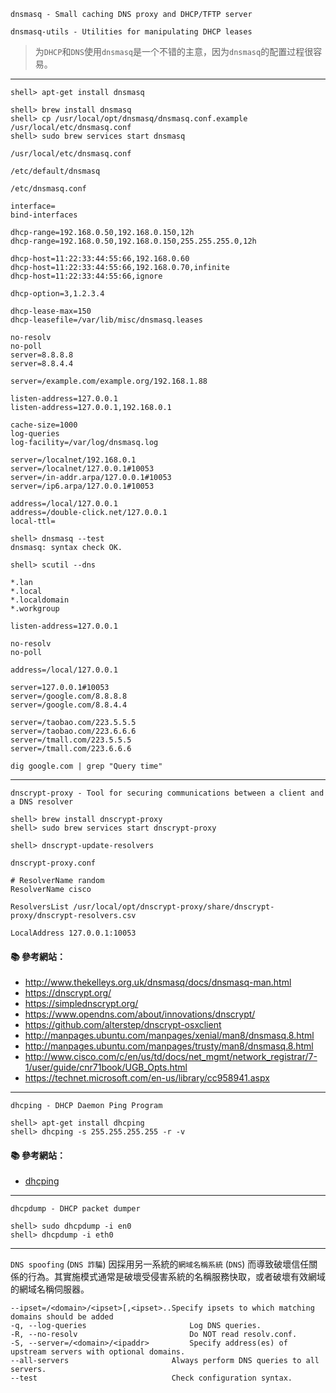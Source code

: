 `dnsmasq - Small caching DNS proxy and DHCP/TFTP server`

`dnsmasq-utils - Utilities for manipulating DHCP leases`

> 为`DHCP`和`DNS`使用`dnsmasq`是一个不错的主意，因为`dnsmasq`的配置过程很容易。

---

```console
shell> apt-get install dnsmasq 

shell> brew install dnsmasq
shell> cp /usr/local/opt/dnsmasq/dnsmasq.conf.example /usr/local/etc/dnsmasq.conf
shell> sudo brew services start dnsmasq
```

`/usr/local/etc/dnsmasq.conf`

`/etc/default/dnsmasq`

`/etc/dnsmasq.conf`


```
interface=
bind-interfaces

dhcp-range=192.168.0.50,192.168.0.150,12h
dhcp-range=192.168.0.50,192.168.0.150,255.255.255.0,12h

dhcp-host=11:22:33:44:55:66,192.168.0.60
dhcp-host=11:22:33:44:55:66,192.168.0.70,infinite
dhcp-host=11:22:33:44:55:66,ignore

dhcp-option=3,1.2.3.4

dhcp-lease-max=150
dhcp-leasefile=/var/lib/misc/dnsmasq.leases
```

```
no-resolv
no-poll
server=8.8.8.8
server=8.8.4.4

server=/example.com/example.org/192.168.1.88
```

```
listen-address=127.0.0.1
listen-address=127.0.0.1,192.168.0.1

cache-size=1000
log-queries
log-facility=/var/log/dnsmasq.log

server=/localnet/192.168.0.1
server=/localnet/127.0.0.1#10053
server=/in-addr.arpa/127.0.0.1#10053
server=/ip6.arpa/127.0.0.1#10053

address=/local/127.0.0.1
address=/double-click.net/127.0.0.1
local-ttl=
```

```console
shell> dnsmasq --test
dnsmasq: syntax check OK.

shell> scutil --dns
```

```
*.lan
*.local
*.localdomain
*.workgroup
```

```
listen-address=127.0.0.1

no-resolv
no-poll

address=/local/127.0.0.1

server=127.0.0.1#10053
server=/google.com/8.8.8.8
server=/google.com/8.8.4.4

server=/taobao.com/223.5.5.5
server=/taobao.com/223.6.6.6
server=/tmall.com/223.5.5.5
server=/tmall.com/223.6.6.6
```

```
dig google.com | grep "Query time"
```

---

`dnscrypt-proxy - Tool for securing communications between a client and a DNS resolver`

```console
shell> brew install dnscrypt-proxy
shell> sudo brew services start dnscrypt-proxy

shell> dnscrypt-update-resolvers
```

`dnscrypt-proxy.conf`

```
# ResolverName random
ResolverName cisco

ResolversList /usr/local/opt/dnscrypt-proxy/share/dnscrypt-proxy/dnscrypt-resolvers.csv

LocalAddress 127.0.0.1:10053
```

#### :books: 參考網站：
- http://www.thekelleys.org.uk/dnsmasq/docs/dnsmasq-man.html
- https://dnscrypt.org/
- https://simplednscrypt.org/
- https://www.opendns.com/about/innovations/dnscrypt/
- https://github.com/alterstep/dnscrypt-osxclient
- http://manpages.ubuntu.com/manpages/xenial/man8/dnsmasq.8.html
- http://manpages.ubuntu.com/manpages/trusty/man8/dnsmasq.8.html
- http://www.cisco.com/c/en/us/td/docs/net_mgmt/network_registrar/7-1/user/guide/cnr71book/UGB_Opts.html
- https://technet.microsoft.com/en-us/library/cc958941.aspx


---

`dhcping - DHCP Daemon Ping Program`

```console
shell> apt-get install dhcping
shell> dhcping -s 255.255.255.255 -r -v  
```

#### :books: 參考網站：
- [dhcping](http://manpages.ubuntu.com/manpages/precise/man8/dhcping.8.html)

---

`dhcpdump - DHCP packet dumper`

```console
shell> sudo dhcpdump -i en0
shell> dhcpdump -i eth0
```

---

`DNS spoofing` (`DNS 詐騙`)
因採用另一系統的`網域名稱系統` (`DNS`) 而導致破壞信任關係的行為。其實施模式通常是破壞受侵害系統的名稱服務快取，或者破壞有效網域的網域名稱伺服器。


```
--ipset=/<domain>/<ipset>[,<ipset>..Specify ipsets to which matching domains should be added
-q, --log-queries                       Log DNS queries.
-R, --no-resolv                         Do NOT read resolv.conf.
-S, --server=/<domain>/<ipaddr>         Specify address(es) of upstream servers with optional domains.
--all-servers                       Always perform DNS queries to all servers.
--test                              Check configuration syntax.
```

<!--
https://www.l68.net/2745.html
-->
